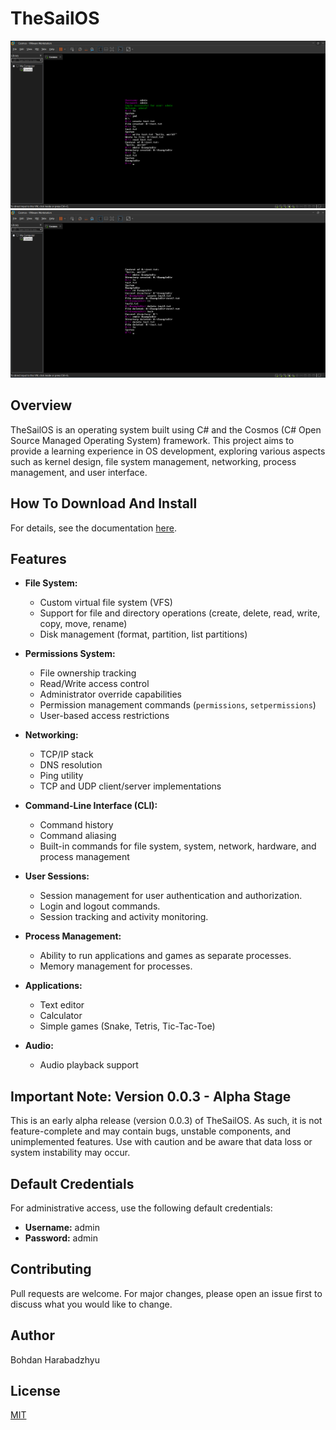 # TheSailOS
![Image 1](Images/Screen1.png)
![Image 2](Images/Screen2.png)

## Overview

TheSailOS is an operating system built using C# and the Cosmos (C# Open Source Managed Operating System) framework. This project aims to provide a learning experience in OS development, exploring various aspects such as kernel design, file system management, networking, process management, and user interface.

## How To Download And Install
For details, see the documentation [here](https://themysteriousstranger90.github.io/TheSailOS/installation/).

## Features

- **File System:**
    - Custom virtual file system (VFS)
    - Support for file and directory operations (create, delete, read, write, copy, move, rename)
    - Disk management (format, partition, list partitions)

- **Permissions System:**
    - File ownership tracking
    - Read/Write access control
    - Administrator override capabilities
    - Permission management commands (`permissions`, `setpermissions`)
    - User-based access restrictions

- **Networking:**
    - TCP/IP stack
    - DNS resolution
    - Ping utility
    - TCP and UDP client/server implementations

- **Command-Line Interface (CLI):**
    - Command history
    - Command aliasing
    - Built-in commands for file system, system, network, hardware, and process management

- **User Sessions:**
    - Session management for user authentication and authorization.
    - Login and logout commands.
    - Session tracking and activity monitoring.

- **Process Management:**
    - Ability to run applications and games as separate processes.
    - Memory management for processes.

- **Applications:**
    - Text editor
    - Calculator
    - Simple games (Snake, Tetris, Tic-Tac-Toe)

- **Audio:**
    - Audio playback support

## Important Note: Version 0.0.3 - Alpha Stage

This is an early alpha release (version 0.0.3) of TheSailOS. As such, it is not feature-complete and may contain bugs, unstable components, and unimplemented features. Use with caution and be aware that data loss or system instability may occur.

## Default Credentials

For administrative access, use the following default credentials:

- **Username:** admin
- **Password:** admin

## Contributing

Pull requests are welcome. For major changes, please open an issue first to discuss what you would like to change.

## Author

Bohdan Harabadzhyu

## License

[MIT](https://choosealicense.com/licenses/mit/)